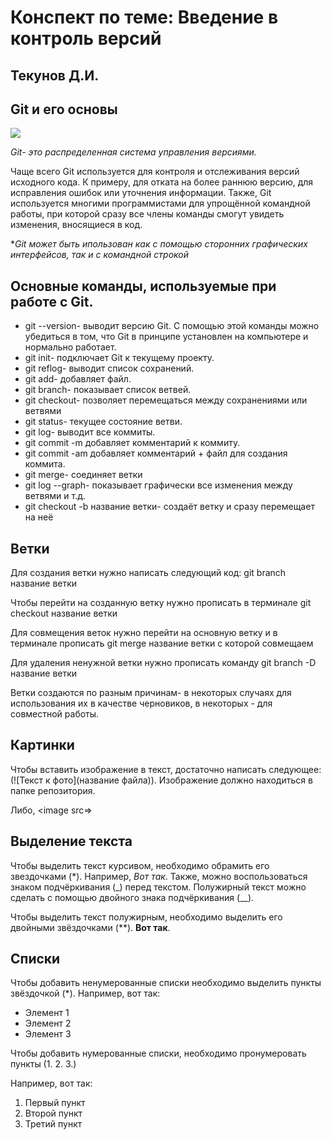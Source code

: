 # Конспект по теме: Введение в контроль версий

## **Текунов Д.И.**

## **Git и его основы**


<image src=  https://fuzeservers.ru/wp-content/uploads/3/0/c/30c29ce4cc08523ecc6e1f205bc207d0.jpeg>



*Git- это распределенная система управления версиями.*

Чаще всего Git используется для контроля и отслеживания версий исходного кода. К примеру, для отката на более раннюю версию, для исправления ошибок или уточнения информации. Также, Git используется многими программистами для упрощённой командной работы, при которой сразу все члены команды смогут увидеть изменения, вносящиеся в код.

**Git может быть ипользован как с помощью сторонних графических интерфейсов, так и с командной строкой*

## **Основные команды, используемые при работе с Git.**

* git --version- выводит версию Git. С помощью этой команды можно убедиться в том, что Git  в принципе установлен на компьютере и нормально работает.
* git init- подключает Git к текущему проекту.
* git reflog- выводит список сохранений.
* git add- добавляет файл.
* git branch- показывает список ветвей.
* git checkout- позволяет перемещаться между сохранениями или ветвями
* git status- текущее состояние ветви.
* git log- выводит все коммиты.
* git commit -m добавляет комментарий к коммиту.
* git commit -am добавляет комментарий + файл для создания коммита.
* git merge- соединяет ветки
* git log --graph- показывает графически все изменения между ветвями и т.д.
* git checkout -b название ветки- создаёт ветку и сразу перемещает на неё

## **Ветки** 

Для создания ветки нужно написать следующий код: git branch название ветки

Чтобы перейти на созданную ветку нужно прописать в терминале git checkout название ветки

Для совмещения веток нужно перейти на основную ветку и в терминале прописать git merge название ветки с которой совмещаем

Для удаления ненужной ветки нужно прописать команду git branch -D название ветки

Ветки создаются по разным причинам- в некоторых случаях для использования их в качестве черновиков, в некоторых - для совместной работы.

## **Картинки**

Чтобы вставить изображение в текст, достаточно написать следующее: (![Текст к фото](название файла)). Изображение должно находиться в папке репозитория.

Либо, <image src=>

## **Выделение текста**

Чтобы выделить текст курсивом, необходимо обрамить его звездочками (*). Например, *Вот так*. Также, можно воспользоваться знаком подчёркивания (_) перед текстом. Полужирный текст можно сделать с помощью двойного знака подчёркивания (__).

Чтобы выделить текст полужирным, необходимо выделить его двойными звёздочками (**). **Вот так**.

## **Списки**

Чтобы добавить ненумерованные списки необходимо выделить пункты звёздочкой (*).
Например, вот так:
* Элемент 1
* Элемент 2
* Элемент 3

Чтобы добавить нумерованные списки, необходимо пронумеровать пункты (1. 2. 3.)

Например, вот так:

1. Первый пункт
2. Второй пункт
3. Третий пункт

